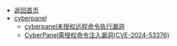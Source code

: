 - [返回首页](/)
- [cyberpanel](cyberpanel/)
  - [cyberpanel未授权远程命令执行漏洞](cyberpanel/cyberpanel未授权远程命令执行漏洞.md)
  - [CyberPanel需授权命令注入漏洞(CVE-2024-53376)](cyberpanel/CyberPanel需授权命令注入漏洞(CVE-2024-53376).md)
